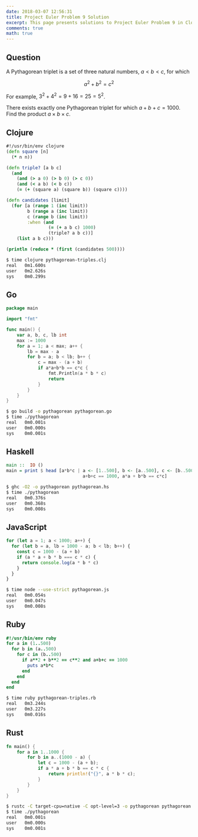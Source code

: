 ```yaml
---
date: 2018-03-07 12:56:31
title: Project Euler Problem 9 Solution
excerpt: This page presents solutions to Project Euler Problem 9 in Clojure, Go, Haskell, JavaScript, Ruby and Rust.
comments: true
math: true
---
```



## Question

A Pythagorean triplet is a set of three natural numbers, $a \lt b \lt c$, 
for which

$$a^2 + b^2 = c^2$$

For example, $3^2 + 4^2 = 9 + 16 = 25 = 5^2$.

There exists exactly one Pythagorean triplet for which $a + b + c = 1000$.
Find the product $a \times b \times c$.






## Clojure

```clojure
#!/usr/bin/env clojure
(defn square [n]
  (* n n))

(defn triple? [a b c]
  (and
    (and (> a 0) (> b 0) (> c 0))
    (and (< a b) (< b c))
    (= (+ (square a) (square b)) (square c))))

(defn candidates [limit]
  (for [a (range 1 (inc limit)) 
        b (range a (inc limit)) 
        c (range b (inc limit))
        :when (and 
                (= (+ a b c) 1000)
                (triple? a b c))] 
    (list a b c)))

(println (reduce * (first (candidates 500))))
```


```bash
$ time clojure pythagorean-triples.clj
real   0m1.600s
user   0m2.626s
sys    0m0.299s
```



## Go

```go
package main

import "fmt"

func main() {
    var a, b, c, lb int
    max := 1000
    for a = 1; a < max; a++ {
        lb = max - a
        for b = a; b < lb; b++ {
            c = max - (a + b)
            if a*a+b*b == c*c {
                fmt.Println(a * b * c)
                return
            }
        }
    }
}
```


```bash
$ go build -o pythagorean pythagorean.go
$ time ./pythagorean
real   0m0.001s
user   0m0.000s
sys    0m0.001s
```



## Haskell

```haskell
main ::  IO ()
main = print $ head [a*b*c | a <- [1..500], b <- [a..500], c <- [b..500],
                             a+b+c == 1000, a*a + b*b == c*c]
```


```bash
$ ghc -O2 -o pythagorean pythagorean.hs
$ time ./pythagorean
real   0m0.376s
user   0m0.368s
sys    0m0.008s
```



## JavaScript

```javascript
for (let a = 1; a < 1000; a++) {
  for (let b = a, lb = 1000 - a; b < lb; b++) {
    const c = 1000 - (a + b)
    if (a * a + b * b === c * c) {
      return console.log(a * b * c)
    }
  }
}
```


```bash
$ time node --use-strict pythagorean.js
real   0m0.054s
user   0m0.047s
sys    0m0.008s
```



## Ruby

```ruby
#!/usr/bin/env ruby
for a in (1..500)
  for b in (a..500)
    for c in (b..500)
      if a**2 + b**2 == c**2 and a+b+c == 1000
        puts a*b*c
      end
    end
  end
end
```


```bash
$ time ruby pythagorean-triples.rb
real   0m3.244s
user   0m3.227s
sys    0m0.016s
```



## Rust

```rust
fn main() {
    for a in 1..1000 {
        for b in a..(1000 - a) {
            let c = 1000 - (a + b);
            if a * a + b * b == c * c {
                return println!("{}", a * b * c);
            }
        }
    }
}
```


```bash
$ rustc -C target-cpu=native -C opt-level=3 -o pythagorean pythagorean.rs
$ time ./pythagorean
real   0m0.001s
user   0m0.000s
sys    0m0.001s
```


